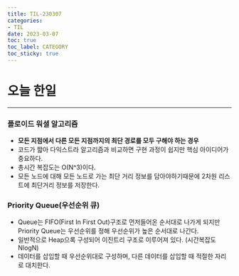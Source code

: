 ```yaml
---
title: TIL-230307
categories:
- TIL
date: 2023-03-07
toc: true
toc_label: CATEGORY
toc_sticky: true
---
```



# 오늘 한일

---

### 플로이드 워셜 알고리즘

- **모든 지점에서 다른 모든 지점까지의 최단 경로를 모두 구해야 하는 경우**
- 코드가 짧아 다익스트라 알고리즘과 비교하면 구현 과정이 쉽지만 핵심 아이디어가 중요하다.
- 총시간 복잡도는 O(N^3)이다.
- 모든 노드에 대해  모든 노드로 가는 최단 거리 정보를 담아야하기때문에 2차원 리스트에 최단거리 정보를 저장한다.

### Priority Queue(우선순위 큐)

- Queue는 FIFO(First In First Out)구조로 먼저들어온 순서대로 나가게 되지만 Priority Queue는 우선순위를 정해 우선순위가 높은 순서대로 나간다.
- 일반적으로 Heap으록 구성되어 이진트리 구조로 이루어져 있다. (시간복잡도 NlogN)
- 데이터를 삽입할 때 우선순위대로 구성하며, 다른 데이터를 삽입할 때 적절한 자리로 대치한다.
